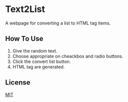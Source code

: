 
# Text2List
A webpage for converting a list to HTML tag items.


## How To Use

1. Give the random text.
2. Choose appropriate on cheackbox and radio buttons.
3. Click the convert list button.
4. HTML tag are generated.

## License
[MIT](https://choosealicense.com/licenses/mit/)
